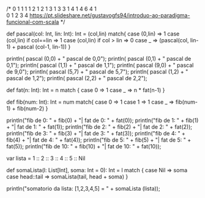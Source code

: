 /*  0     1
    1     1 1
    2     1 2 1
    3     1 3 3 1
    4     1 4 6 4 1          
          0 1 2 3 4
https://pt.slideshare.net/gustavogfs94/introduo-ao-paradigma-funcional-com-scala
          */

def pascal(col: Int, lin: Int): Int = (col,lin) match{
  case (0,lin) => 1
  case (col,lin) if col==lin => 1
  case (col,lin) if col > lin => 0
  case _ => (pascal(col, lin-1) + pascal (col-1, lin-1))
}

println( pascal (0,0) + " pascal de 0,0");
println( pascal (0,1) + " pascal de 0,1"); 
println( pascal (1,1) + " pascal de 1,1");
println( pascal (9,0) + " pascal de 9,0");
println( pascal (5,7) + " pascal de 5,7");
println( pascal (1,2) + " pascal de 1,2");
println( pascal (2,2) + " pascal de 2,2");

def fat(n: Int): Int = n match {
    case 0 => 1
    case _ => n * fat(n-1)
}

def fib(num: Int): Int = num match{
  case 0 => 1
  case 1 => 1
  case _ => fib(num-1) + fib(num-2)
}

println("fib de 0: " + fib(0) + "| fat de 0: " + fat(0));
println("fib de 1: " + fib(1) + "| fat de 1: " + fat(1)); 
println("fib de 2: " + fib(2) + "| fat de 2: " + fat(2));
println("fib de 3: " + fib(3) + "| fat de 3: " + fat(3));
println("fib de 4: " + fib(4) + "| fat de 4: " + fat(4)); 
println("fib de 5: " + fib(5) + "| fat de 5: " + fat(5));
println("fib de 10: " + fib(10) + "| fat de 10: " + fat(10));


var lista = 1 :: 2 :: 3 :: 4 :: 5 :: Nil

def somaLista(l: List[Int], soma: Int = 0): Int = l match { 
  case Nil => soma 
  case head::tail => somaLista(tail, head + soma) 
}

println("somatorio da lista: [1,2,3,4,5] = " + somaLista (lista));
